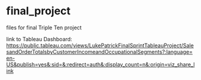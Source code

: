# final_project
files for final Triple Ten project

link to Tableau Dashboard: https://public.tableau.com/views/LukePatrickFinalSprintTableauProject/SalesandOrderTotalsbyCustomerIncomeandOccupationalSegments?:language=en-US&publish=yes&:sid=&:redirect=auth&:display_count=n&:origin=viz_share_link
